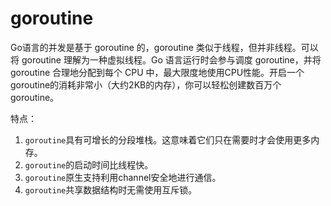 <!--
 * @Author: matiastang
 * @Date: 2022-04-27 10:11:38
 * @LastEditors: matiastang
 * @LastEditTime: 2022-04-27 10:11:39
 * @FilePath: /matias-Golang/md/并发/goroutine.md
 * @Description: goroutine
-->
# goroutine

Go语言的并发是基于 goroutine 的，goroutine 类似于线程，但并非线程。可以将 goroutine 理解为一种虚拟线程。Go 语言运行时会参与调度 goroutine，并将 goroutine 合理地分配到每个 CPU 中，最大限度地使用CPU性能。开启一个goroutine的消耗非常小（大约2KB的内存），你可以轻松创建数百万个goroutine。

特点：

1. `goroutine`具有可增长的分段堆栈。这意味着它们只在需要时才会使用更多内存。
2. `goroutine`的启动时间比线程快。
3. `goroutine`原生支持利用channel安全地进行通信。
4. `goroutine`共享数据结构时无需使用互斥锁。
